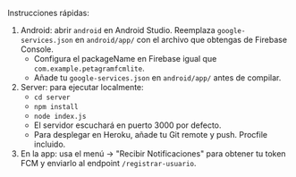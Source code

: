 

Instrucciones rápidas:
1. Android: abrir `android` en Android Studio. Reemplaza `google-services.json` en `android/app/` con el archivo que obtengas de Firebase Console.
   - Configura el packageName en Firebase igual que `com.example.petagramfcmlite`.
   - Añade tu `google-services.json` en `android/app/` antes de compilar.
2. Server: para ejecutar localmente:
   - `cd server`
   - `npm install`
   - `node index.js`
   - El servidor escuchará en puerto 3000 por defecto.
   - Para desplegar en Heroku, añade tu Git remote y push. Procfile incluido.
3. En la app: usa el menú -> "Recibir Notificaciones" para obtener tu token FCM y enviarlo al endpoint `/registrar-usuario`.

